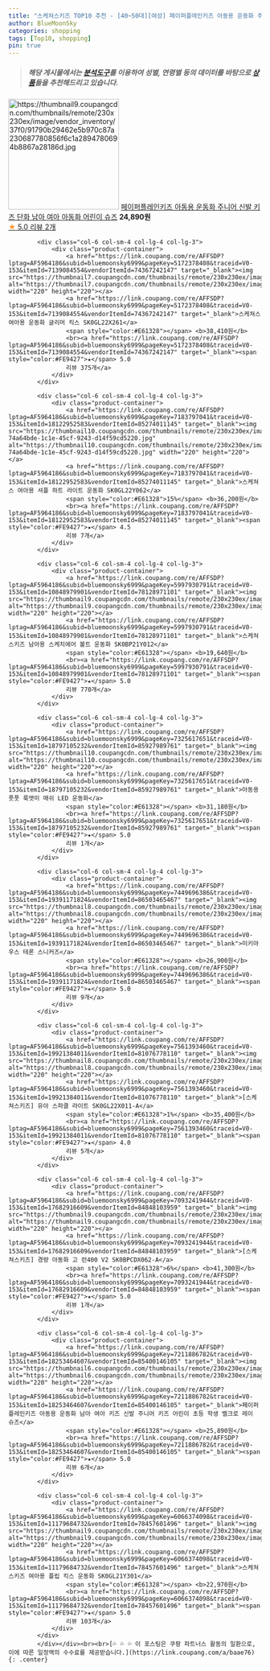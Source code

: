 ```yaml
---
title: "스케쳐스키즈 TOP10 추천 - [40~50대][여성] 페이퍼플레인키즈 아동용 운동화 주니어 신발 키즈 단화 남아 여아 아동화 어린이 슈즈"
author: BlueMoonSky
categories: shopping
tags: [Top10, shopping]
pin: true
---
```


> ##### 해당 게시물에서는 [**분석도구**](https://itemscout.io/)를 이용하여 **성별**, **연령별** 등의 데이터를 바탕으로 [**상품**](https://link.coupang.com/a/baae76)들을 추천해드리고 있습니다.
<div class="container"><div class="row">
            <div class="col-6 col-sm-4 col-lg-4 col-lg-3">
                <div class="product-container">
                    <a href="https://link.coupang.com/re/AFFSDP?lptag=AF5964186&subid=bluemoonsky6999&pageKey=6297435446&traceid=V0-153&itemId=13003592964&vendorItemId=80162665944" target="_blank"><img src="https://thumbnail9.coupangcdn.com/thumbnails/remote/230x230ex/image/vendor_inventory/37f0/91790b29462e5b970c87a230687780856f6c1a2894780694b8867a28186d.jpg" alt="https://thumbnail9.coupangcdn.com/thumbnails/remote/230x230ex/image/vendor_inventory/37f0/91790b29462e5b970c87a230687780856f6c1a2894780694b8867a28186d.jpg" width="220" height="220"></a>
                    <a href="https://link.coupang.com/re/AFFSDP?lptag=AF5964186&subid=bluemoonsky6999&pageKey=6297435446&traceid=V0-153&itemId=13003592964&vendorItemId=80162665944" target="_blank">페이퍼플레인키즈 아동용 운동화 주니어 신발 키즈 단화 남아 여아 아동화 어린이 슈즈</a>
                    <span style="color:#E61328"></span> <b>24,890원</b>
                    <br><a href="https://link.coupang.com/re/AFFSDP?lptag=AF5964186&subid=bluemoonsky6999&pageKey=6297435446&traceid=V0-153&itemId=13003592964&vendorItemId=80162665944" target="_blank"><span style="color:#FE9427">★</span> 5.0
                    리뷰 2개</a>
                </div>
            </div>
            
            <div class="col-6 col-sm-4 col-lg-4 col-lg-3">
                <div class="product-container">
                    <a href="https://link.coupang.com/re/AFFSDP?lptag=AF5964186&subid=bluemoonsky6999&pageKey=5172378408&traceid=V0-153&itemId=7139084554&vendorItemId=74367242147" target="_blank"><img src="https://thumbnail7.coupangcdn.com/thumbnails/remote/230x230ex/image/rs_quotation_api/gibc8v1s/af89b97fb7344d2899b39c09f27f8a33.JPG" alt="https://thumbnail7.coupangcdn.com/thumbnails/remote/230x230ex/image/rs_quotation_api/gibc8v1s/af89b97fb7344d2899b39c09f27f8a33.JPG" width="220" height="220"></a>
                    <a href="https://link.coupang.com/re/AFFSDP?lptag=AF5964186&subid=bluemoonsky6999&pageKey=5172378408&traceid=V0-153&itemId=7139084554&vendorItemId=74367242147" target="_blank">스케쳐스 여아용 운동화 글리머 킥스 SK0GL22X261</a>
                    <span style="color:#E61328"></span> <b>38,410원</b>
                    <br><a href="https://link.coupang.com/re/AFFSDP?lptag=AF5964186&subid=bluemoonsky6999&pageKey=5172378408&traceid=V0-153&itemId=7139084554&vendorItemId=74367242147" target="_blank"><span style="color:#FE9427">★</span> 5.0
                    리뷰 375개</a>
                </div>
            </div>
            
            <div class="col-6 col-sm-4 col-lg-4 col-lg-3">
                <div class="product-container">
                    <a href="https://link.coupang.com/re/AFFSDP?lptag=AF5964186&subid=bluemoonsky6999&pageKey=7183797041&traceid=V0-153&itemId=18122952583&vendorItemId=85274011145" target="_blank"><img src="https://thumbnail10.coupangcdn.com/thumbnails/remote/230x230ex/image/retail/images/4598295779519494-74a64bde-1c1e-45cf-9243-d14f59cd5220.jpg" alt="https://thumbnail10.coupangcdn.com/thumbnails/remote/230x230ex/image/retail/images/4598295779519494-74a64bde-1c1e-45cf-9243-d14f59cd5220.jpg" width="220" height="220"></a>
                    <a href="https://link.coupang.com/re/AFFSDP?lptag=AF5964186&subid=bluemoonsky6999&pageKey=7183797041&traceid=V0-153&itemId=18122952583&vendorItemId=85274011145" target="_blank">스케쳐스 여아용 셔플 하트 라이트 운동화 SK0GL22Y062</a>
                    <span style="color:#E61328">15%</span> <b>36,200원</b>
                    <br><a href="https://link.coupang.com/re/AFFSDP?lptag=AF5964186&subid=bluemoonsky6999&pageKey=7183797041&traceid=V0-153&itemId=18122952583&vendorItemId=85274011145" target="_blank"><span style="color:#FE9427">★</span> 4.5
                    리뷰 7개</a>
                </div>
            </div>
            
            <div class="col-6 col-sm-4 col-lg-4 col-lg-3">
                <div class="product-container">
                    <a href="https://link.coupang.com/re/AFFSDP?lptag=AF5964186&subid=bluemoonsky6999&pageKey=5997930791&traceid=V0-153&itemId=10848979901&vendorItemId=78128971101" target="_blank"><img src="https://thumbnail9.coupangcdn.com/thumbnails/remote/230x230ex/image/rs_quotation_api/uhxoxoeq/fa5769cab26d4535845ae12c00649f5d.JPG" alt="https://thumbnail9.coupangcdn.com/thumbnails/remote/230x230ex/image/rs_quotation_api/uhxoxoeq/fa5769cab26d4535845ae12c00649f5d.JPG" width="220" height="220"></a>
                    <a href="https://link.coupang.com/re/AFFSDP?lptag=AF5964186&subid=bluemoonsky6999&pageKey=5997930791&traceid=V0-153&itemId=10848979901&vendorItemId=78128971101" target="_blank">스케쳐스키즈 남아용 스케치에어 볼트 운동화 SK0BP21Y012</a>
                    <span style="color:#E61328"></span> <b>19,640원</b>
                    <br><a href="https://link.coupang.com/re/AFFSDP?lptag=AF5964186&subid=bluemoonsky6999&pageKey=5997930791&traceid=V0-153&itemId=10848979901&vendorItemId=78128971101" target="_blank"><span style="color:#FE9427">★</span> 5.0
                    리뷰 770개</a>
                </div>
            </div>
            
            <div class="col-6 col-sm-4 col-lg-4 col-lg-3">
                <div class="product-container">
                    <a href="https://link.coupang.com/re/AFFSDP?lptag=AF5964186&subid=bluemoonsky6999&pageKey=7325617651&traceid=V0-153&itemId=18797105232&vendorItemId=85927989761" target="_blank"><img src="https://thumbnail10.coupangcdn.com/thumbnails/remote/230x230ex/image/rs_quotation_api/fim6ebtu/4777112d5e394fe4957fddb6f3f27575.jpg" alt="https://thumbnail10.coupangcdn.com/thumbnails/remote/230x230ex/image/rs_quotation_api/fim6ebtu/4777112d5e394fe4957fddb6f3f27575.jpg" width="220" height="220"></a>
                    <a href="https://link.coupang.com/re/AFFSDP?lptag=AF5964186&subid=bluemoonsky6999&pageKey=7325617651&traceid=V0-153&itemId=18797105232&vendorItemId=85927989761" target="_blank">아동용 풋풋 룩앳미 매쉬 LED 운동화</a>
                    <span style="color:#E61328"></span> <b>31,180원</b>
                    <br><a href="https://link.coupang.com/re/AFFSDP?lptag=AF5964186&subid=bluemoonsky6999&pageKey=7325617651&traceid=V0-153&itemId=18797105232&vendorItemId=85927989761" target="_blank"><span style="color:#FE9427">★</span> 5.0
                    리뷰 1개</a>
                </div>
            </div>
            
            <div class="col-6 col-sm-4 col-lg-4 col-lg-3">
                <div class="product-container">
                    <a href="https://link.coupang.com/re/AFFSDP?lptag=AF5964186&subid=bluemoonsky6999&pageKey=7449696386&traceid=V0-153&itemId=19391171824&vendorItemId=86503465467" target="_blank"><img src="https://thumbnail8.coupangcdn.com/thumbnails/remote/230x230ex/image/vendor_inventory/842d/79ffdd28c1d6277b13afe5bacb8ba109bceb0e7c2ef94415c94563accf46.jpg" alt="https://thumbnail8.coupangcdn.com/thumbnails/remote/230x230ex/image/vendor_inventory/842d/79ffdd28c1d6277b13afe5bacb8ba109bceb0e7c2ef94415c94563accf46.jpg" width="220" height="220"></a>
                    <a href="https://link.coupang.com/re/AFFSDP?lptag=AF5964186&subid=bluemoonsky6999&pageKey=7449696386&traceid=V0-153&itemId=19391171824&vendorItemId=86503465467" target="_blank">미키마우스 테론 스니커즈</a>
                    <span style="color:#E61328"></span> <b>26,900원</b>
                    <br><a href="https://link.coupang.com/re/AFFSDP?lptag=AF5964186&subid=bluemoonsky6999&pageKey=7449696386&traceid=V0-153&itemId=19391171824&vendorItemId=86503465467" target="_blank"><span style="color:#FE9427">★</span> 5.0
                    리뷰 9개</a>
                </div>
            </div>
            
            <div class="col-6 col-sm-4 col-lg-4 col-lg-3">
                <div class="product-container">
                    <a href="https://link.coupang.com/re/AFFSDP?lptag=AF5964186&subid=bluemoonsky6999&pageKey=7561393460&traceid=V0-153&itemId=19921384011&vendorItemId=81076778110" target="_blank"><img src="https://thumbnail8.coupangcdn.com/thumbnails/remote/230x230ex/image/vendor_inventory/bc55/7f19a913b97be0247d021ad085e827d615a1621fd8be7b3bbe63262f6ea1.jpg" alt="https://thumbnail8.coupangcdn.com/thumbnails/remote/230x230ex/image/vendor_inventory/bc55/7f19a913b97be0247d021ad085e827d615a1621fd8be7b3bbe63262f6ea1.jpg" width="220" height="220"></a>
                    <a href="https://link.coupang.com/re/AFFSDP?lptag=AF5964186&subid=bluemoonsky6999&pageKey=7561393460&traceid=V0-153&itemId=19921384011&vendorItemId=81076778110" target="_blank">[스케쳐스키즈] 유아 스파클 라이트 SK0GL22X011-A</a>
                    <span style="color:#E61328">1%</span> <b>35,400원</b>
                    <br><a href="https://link.coupang.com/re/AFFSDP?lptag=AF5964186&subid=bluemoonsky6999&pageKey=7561393460&traceid=V0-153&itemId=19921384011&vendorItemId=81076778110" target="_blank"><span style="color:#FE9427">★</span> 4.0
                    리뷰 5개</a>
                </div>
            </div>
            
            <div class="col-6 col-sm-4 col-lg-4 col-lg-3">
                <div class="product-container">
                    <a href="https://link.coupang.com/re/AFFSDP?lptag=AF5964186&subid=bluemoonsky6999&pageKey=7093241944&traceid=V0-153&itemId=17682916609&vendorItemId=84848103959" target="_blank"><img src="https://thumbnail9.coupangcdn.com/thumbnails/remote/230x230ex/image/vendor_inventory/b62d/a583dde0e16b36a80807183c8b1f2dbbf63134e0fc89a9da210d4f89718b.jpg" alt="https://thumbnail9.coupangcdn.com/thumbnails/remote/230x230ex/image/vendor_inventory/b62d/a583dde0e16b36a80807183c8b1f2dbbf63134e0fc89a9da210d4f89718b.jpg" width="220" height="220"></a>
                    <a href="https://link.coupang.com/re/AFFSDP?lptag=AF5964186&subid=bluemoonsky6999&pageKey=7093241944&traceid=V0-153&itemId=17682916609&vendorItemId=84848103959" target="_blank">[스케쳐스키즈] 경량 아동화 고 런400 V2 SK0BPCDX062-A</a>
                    <span style="color:#E61328">6%</span> <b>41,300원</b>
                    <br><a href="https://link.coupang.com/re/AFFSDP?lptag=AF5964186&subid=bluemoonsky6999&pageKey=7093241944&traceid=V0-153&itemId=17682916609&vendorItemId=84848103959" target="_blank"><span style="color:#FE9427">★</span> 5.0
                    리뷰 1개</a>
                </div>
            </div>
            
            <div class="col-6 col-sm-4 col-lg-4 col-lg-3">
                <div class="product-container">
                    <a href="https://link.coupang.com/re/AFFSDP?lptag=AF5964186&subid=bluemoonsky6999&pageKey=7211886782&traceid=V0-153&itemId=18253464607&vendorItemId=85400146105" target="_blank"><img src="https://thumbnail6.coupangcdn.com/thumbnails/remote/230x230ex/image/vendor_inventory/4359/a3a0d9a74c97a07e14f8c28f313778ba6afbb18b1acca95b97ce3e4915ae.jpg" alt="https://thumbnail6.coupangcdn.com/thumbnails/remote/230x230ex/image/vendor_inventory/4359/a3a0d9a74c97a07e14f8c28f313778ba6afbb18b1acca95b97ce3e4915ae.jpg" width="220" height="220"></a>
                    <a href="https://link.coupang.com/re/AFFSDP?lptag=AF5964186&subid=bluemoonsky6999&pageKey=7211886782&traceid=V0-153&itemId=18253464607&vendorItemId=85400146105" target="_blank">페이퍼플레인키즈 아동용 운동화 남아 여아 키즈 신발 주니어 키즈 어린이 초등 학생 벨크로 레이 슈즈</a>
                    <span style="color:#E61328"></span> <b>25,890원</b>
                    <br><a href="https://link.coupang.com/re/AFFSDP?lptag=AF5964186&subid=bluemoonsky6999&pageKey=7211886782&traceid=V0-153&itemId=18253464607&vendorItemId=85400146105" target="_blank"><span style="color:#FE9427">★</span> 5.0
                    리뷰 6개</a>
                </div>
            </div>
            
            <div class="col-6 col-sm-4 col-lg-4 col-lg-3">
                <div class="product-container">
                    <a href="https://link.coupang.com/re/AFFSDP?lptag=AF5964186&subid=bluemoonsky6999&pageKey=6066374098&traceid=V0-153&itemId=11179684732&vendorItemId=78457601496" target="_blank"><img src="https://thumbnail9.coupangcdn.com/thumbnails/remote/230x230ex/image/rs_quotation_api/9plhpmdn/746dad79d7e94da9810435d1bbb6ff36.JPG" alt="https://thumbnail9.coupangcdn.com/thumbnails/remote/230x230ex/image/rs_quotation_api/9plhpmdn/746dad79d7e94da9810435d1bbb6ff36.JPG" width="220" height="220"></a>
                    <a href="https://link.coupang.com/re/AFFSDP?lptag=AF5964186&subid=bluemoonsky6999&pageKey=6066374098&traceid=V0-153&itemId=11179684732&vendorItemId=78457601496" target="_blank">스케쳐스키즈 여아용 플립 킥스 운동화 SK0GL21Y301</a>
                    <span style="color:#E61328"></span> <b>22,970원</b>
                    <br><a href="https://link.coupang.com/re/AFFSDP?lptag=AF5964186&subid=bluemoonsky6999&pageKey=6066374098&traceid=V0-153&itemId=11179684732&vendorItemId=78457601496" target="_blank"><span style="color:#FE9427">★</span> 5.0
                    리뷰 103개</a>
                </div>
            </div>
            </div></div><br><br>[💦 💦 💦 이 포스팅은 쿠팡 파트너스 활동의 일환으로, 이에 따른 일정액의 수수료를 제공받습니다.](https://link.coupang.com/a/baae76){: .center}